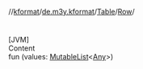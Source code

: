 //[kformat](../../../index.md)/[de.m3y.kformat](../../index.md)/[Table](../index.md)/[Row](index.md)/[<init>](-init-.md)



# <init>  
[JVM]  
Content  
fun [<init>](-init-.md)(values: [MutableList](https://kotlinlang.org/api/latest/jvm/stdlib/kotlin.collections/-mutable-list/index.html)<[Any](https://kotlinlang.org/api/latest/jvm/stdlib/kotlin/-any/index.html)>)  



